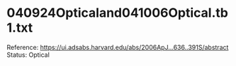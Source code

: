 # 040924Opticaland041006Optical.tb1.txt

Reference: https://ui.adsabs.harvard.edu/abs/2006ApJ...636..391S/abstract 
Status: Optical